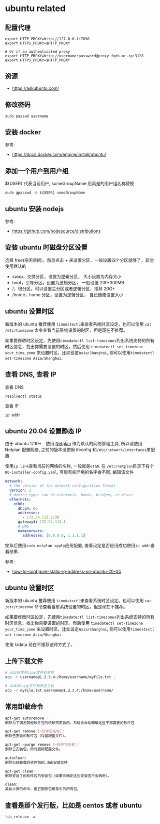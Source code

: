 # ubuntu related

## 配置代理

```
export HTTP_PROXY=http://127.0.0.1:7890
export HTTPS_PROXY=$HTTP_PROXY

# Or if an authenticated proxy
export HTTP_PROXY=http://username:password@proxy.fqdn.or.ip:3128
export HTTPS_PROXY=$HTTP_PROXY
```

## 资源

- https://askubuntu.com/

## 修改密码

```
sudo passwd username
```

## 安装 docker

参考:

- https://docs.docker.com/engine/install/ubuntu/

## 添加一个用户到用户组

${USER} 代表当前用户, someGroupName 用真是的用户组名称替换

`sudo gpasswd -a ${USER} someGroupName`

## ubuntu 安装 nodejs

参考:

- https://github.com/nodesource/distributions

## 安装 ubuntu 时磁盘分区设置

选择 free(空闲空间)，然后点击 + 来设置分区，一般设置四个分区就够了，其他使用默认的

- swap，交换分区，设置为逻辑分区， 大小设置为内存大小
- boot，引导分区，设置为逻辑分区， 一般设置 200-300MB
- /，根分区，可以设置主分区或者逻辑分区，推荐 20G+
- /home，home 分区，设置为逻辑分区， 自己随便设置大小

## ubuntu 设置时区

新版本的 ubuntu 推荐使用 `timedatectl`来查看系统时区设定。也可以使用 `cat /etc/timezone` 命令查看当前系统设置的时区，但是现在不推荐。

如果要修改时区设定，先使用`timedatectl list-timezones`列出系统支持的所有时区信息，找出你需要设置的时区。然后使用 `timedatectl set-timezone your_time_zone` 来设置时区，比如设定`Asia/Shanghai`, 则可以使用`timedatectl set-timezone Asia/Shanghai`.

## 查看 DNS, 查看 IP

查看 DNS

```
resolvectl status
```

查看 IP

```
ip addr
```

## ubuntu 20.04 设置静态 IP

由于 ubuntu 17.10+　使用 [Netplan](https://netplan.io/) 作为默认的网络管理工具, 所以请使用 Netplan 配置网络, 之前的版本请使用 ifconfig 和`/etc/network/interfaces`来配置.

使用`ip link`查看当前的网络的名称, 一般就是`eth0`. 在 `/etc/netplan`目录下有个`00-installer-config.yaml`, 可能有些环境的名字会不同, 编辑该文件

```yaml
network:
  # the version of the network configuration format
  version: 2
  # device type: can be ethernets, bonds, bridges, or vlans
  ethernets:
    eth0:
      dhcp4: no
      addresses:
        - 172.24.112.2/20
      gateway4: 172.24.112.1
      # DNS
      nameservers:
        addresses: [8.8.8.8, 1.1.1.1]
```

完毕后使用`sudo netplan apply`应用配置, 查看设定是否应用成功使用`ip addr`查看结果.

参考:

- [how-to-configure-static-ip-address-on-ubuntu-20-04](https://linuxize.com/post/how-to-configure-static-ip-address-on-ubuntu-20-04/)

## ubuntu 设置时区

新版本的 ubuntu 推荐使用 `timedatectl`来查看系统时区设定。也可以使用 `cat /etc/timezone` 命令查看当前系统设置的时区，但是现在不推荐。

如果要修改时区设定，先使用`timedatectl list-timezones`列出系统支持的所有时区信息，找出你需要设置的时区。然后使用 `timedatectl set-timezone your_time_zone` 来设置时区，比如设定`Asia/Shanghai`, 则可以使用`timedatectl set-timezone Asia/Shanghai`.

使用 tzdata 现在不推荐这种方式了。

## 上传下载文件

```bash
# 从远程主机copy文件到本地
scp -r username@1.2.3.4:/home/username/myFile.txt .

# 从本地copy文件到原创主机
scp -r myFile.txt username@1.2.3.4:/home/username/
```

## 常用卸载命令

```bash
apt-get autoremove ：
删除为了满足其他软件包的依赖而安装的，系统会自动卸载这些不再需要的软件包

apt-get remove [+软件包名称]：
删除已安装的软件包（保留配置文件）。

apt-get –purge remove [+软件包名称]：
删除已安装包，同时删除配置文件。

autoclean:
删除已经卸载的软件包的.deb安装文件

apt-get clean：
删除安装了的软件包的安装包（如果你确定这些安装包不会再用）。

clean:
类似上面的命令，但它删除包缓存中的所有包。
```

## 查看是那个发行版，比如是 centos 或者 ubuntu

```
lsb_release -a
```
